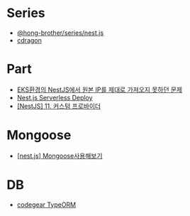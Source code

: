 # Series
- [@hong-brother/series/nest.js](https://velog.io/@hong-brother/series/nest.js)
- [cdragon](https://cdragon.tistory.com/category/Back-end/NestJS)

# Part
- [EKS환경의 NestJS에서 원본 IP를 제대로 가져오지 못하던 문제](https://choi-seunghwan.tistory.com/entry/EKS%ED%99%98%EA%B2%BD%EC%9D%98-NestJS%EC%97%90%EC%84%9C-%EC%9B%90%EB%B3%B8-IP%EB%A5%BC-%EC%A0%9C%EB%8C%80%EB%A1%9C-%EA%B0%80%EC%A0%B8%EC%98%A4%EC%A7%80-%EB%AA%BB%ED%95%98%EB%8D%98-%EB%AC%B8%EC%A0%9C-X-Forwarded-For-%ED%97%A4%EB%8D%94)
- [Nest.js Serverless Deploy](https://velog.io/@kandy1002/Nest.js-Serverless-Deploy)
- [[NestJS] 11. 커스텀 프로바이더](https://dev-scratch.tistory.com/126#%EC%9D%98%EC%A1%B4%EC%84%B1%20%EC%A3%BC%EC%9E%85%20%EA%B8%B0%EC%B4%88-1)

# Mongoose
- [[nest.js] Mongoose사용해보기](https://velog.io/@zeta050525/nest.js-Mongoose%EC%82%AC%EC%9A%A9%ED%95%B4%EB%B3%B4%EA%B8%B0)

# DB
- [codegear TypeORM](https://codegear.tistory.com/category/TypeORM)
